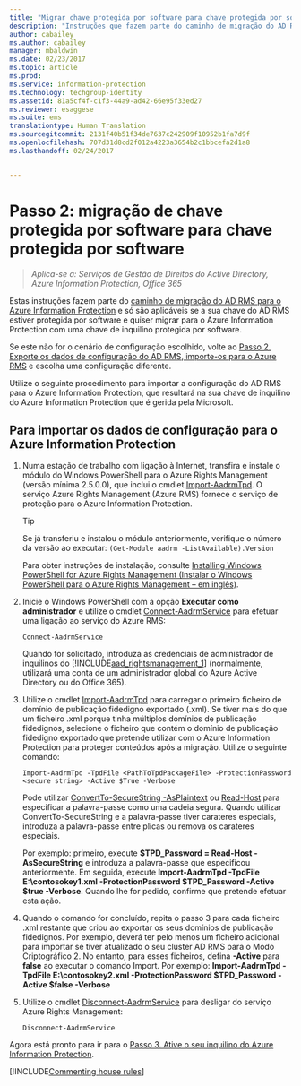 ```yaml
---
title: "Migrar chave protegida por software para chave protegida por software – AIP"
description: "Instruções que fazem parte do caminho de migração do AD RMS para o Azure Information Protection e só são aplicáveis se a sua chave do AD RMS estiver protegida por software e quiser migrar para o Azure Information Protection com uma chave de inquilino protegida por software."
author: cabailey
ms.author: cabailey
manager: mbaldwin
ms.date: 02/23/2017
ms.topic: article
ms.prod: 
ms.service: information-protection
ms.technology: techgroup-identity
ms.assetid: 81a5cf4f-c1f3-44a9-ad42-66e95f33ed27
ms.reviewer: esaggese
ms.suite: ems
translationtype: Human Translation
ms.sourcegitcommit: 2131f40b51f34de7637c242909f10952b1fa7d9f
ms.openlocfilehash: 707d31d8cd2f012a4223a3654b2c1bbcefa2d1a8
ms.lasthandoff: 02/24/2017


---
```



# <a name="step-2-software-protected-key-to-software-protected-key-migration"></a>Passo 2: migração de chave protegida por software para chave protegida por software

>*Aplica-se a: Serviços de Gestão de Direitos do Active Directory, Azure Information Protection, Office 365*


Estas instruções fazem parte do [caminho de migração do AD RMS para o Azure Information Protection](migrate-from-ad-rms-to-azure-rms.md) e só são aplicáveis se a sua chave do AD RMS estiver protegida por software e quiser migrar para o Azure Information Protection com uma chave de inquilino protegida por software. 

Se este não for o cenário de configuração escolhido, volte ao [Passo 2. Exporte os dados de configuração do AD RMS, importe-os para o Azure RMS](migrate-from-ad-rms-phase1.md#step-2-export-configuration-data-from-ad-rms-and-import-it-to-azure-information-protection) e escolha uma configuração diferente.

Utilize o seguinte procedimento para importar a configuração do AD RMS para o Azure Information Protection, que resultará na sua chave de inquilino do Azure Information Protection que é gerida pela Microsoft.

## <a name="to-import-the-configuration-data-to-azure-information-protection"></a>Para importar os dados de configuração para o Azure Information Protection

1.  Numa estação de trabalho com ligação à Internet, transfira e instale o módulo do Windows PowerShell para o Azure Rights Management (versão mínima 2.5.0.0), que inclui o cmdlet [Import-AadrmTpd](http://msdn.microsoft.com/library/azure/dn857523.aspx). O serviço Azure Rights Management (Azure RMS) fornece o serviço de proteção para o Azure Information Protection.

    > [!TIP]
    > Se já transferiu e instalou o módulo anteriormente, verifique o número da versão ao executar: `(Get-Module aadrm -ListAvailable).Version`

    Para obter instruções de instalação, consulte [Installing Windows PowerShell for Azure Rights Management (Instalar o Windows PowerShell para o Azure Rights Management – em inglês)](../deploy-use/install-powershell.md).

2.  Inicie o Windows PowerShell com a opção **Executar como administrador** e utilize o cmdlet [Connect-AadrmService](http://msdn.microsoft.com/library/azure/dn629415.aspx) para efetuar uma ligação ao serviço do Azure RMS:

    ```
    Connect-AadrmService
    ```
    Quando for solicitado, introduza as credenciais de administrador de inquilinos do [!INCLUDE[aad_rightsmanagement_1](../includes/aad_rightsmanagement_1_md.md)] (normalmente, utilizará uma conta de um administrador global do Azure Active Directory ou do Office 365).

3.  Utilize o cmdlet [Import-AadrmTpd](http://msdn.microsoft.com/library/azure/dn857523.aspx) para carregar o primeiro ficheiro de domínio de publicação fidedigno exportado (.xml). Se tiver mais do que um ficheiro .xml porque tinha múltiplos domínios de publicação fidedignos, selecione o ficheiro que contém o domínio de publicação fidedigno exportado que pretende utilizar com o Azure Information Protection para proteger conteúdos após a migração. Utilize o seguinte comando:

    ```
    Import-AadrmTpd -TpdFile <PathToTpdPackageFile> -ProtectionPassword <secure string> -Active $True -Verbose
    ```
    Pode utilizar [ConvertTo-SecureString -AsPlaintext](https://technet.microsoft.com/library/hh849818.aspx) ou [Read-Host](https://technet.microsoft.com/library/hh849945.aspx) para especificar a palavra-passe como uma cadeia segura. Quando utilizar ConvertTo-SecureString e a palavra-passe tiver carateres especiais, introduza a palavra-passe entre plicas ou remova os carateres especiais.
    
    Por exemplo: primeiro, execute **$TPD_Password = Read-Host -AsSecureString** e introduza a palavra-passe que especificou anteriormente. Em seguida, execute **Import-AadrmTpd -TpdFile E:\contosokey1.xml -ProtectionPassword $TPD_Password -Active $true -Verbose**. Quando lhe for pedido, confirme que pretende efetuar esta ação.
    
4.  Quando o comando for concluído, repita o passo 3 para cada ficheiro .xml restante que criou ao exportar os seus domínios de publicação fidedignos. Por exemplo, deverá ter pelo menos um ficheiro adicional para importar se tiver atualizado o seu cluster AD RMS para o Modo Criptográfico 2. No entanto, para esses ficheiros, defina **-Active** para **false** ao executar o comando Import. Por exemplo: **Import-AadrmTpd -TpdFile E:\contosokey2.xml -ProtectionPassword $TPD_Password -Active $false -Verbose**

5.  Utilize o cmdlet [Disconnect-AadrmService](http://msdn.microsoft.com/library/azure/dn629416.aspx) para desligar do serviço Azure Rights Management:

    ```
    Disconnect-AadrmService
    ```


Agora está pronto para ir para o [Passo 3. Ative o seu inquilino do Azure Information Protection](migrate-from-ad-rms-phase1.md#step-3-activate-your-azure-information-protection-tenant).

[!INCLUDE[Commenting house rules](../includes/houserules.md)]


